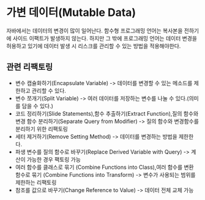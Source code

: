 # 가변 데이터(Mutable Data)

자바에서는 데이터의 변경이 많이 일어난다.
함수형 프로그래밍 언어는 복사본을 전하기에 사이드 이팩트가 발생하지 않는다.
하지만 그 밖에 프로그래밍 언어는 데이터 변경을 허용하고 있기에 데이터 발생 시 리스크를 관리할 수 있는 방법을 적용해야한다.

## 관련 리팩토링
- 변수 캡슐화하기(Encapsulate Variable) -> 데이터를 변경할 수 있는 메소드를 제한하고 관리할 수 있다.
- 변수 쪼개기(Split Variable) -> 여러 데이터를 저장하는 변수를 나눌 수 있다.(의미를 담을 수 있다.)
- 코드 정리하기(Slide Statements),함수 추출하기(Extract Function),질의 함수와 변경 함수 분리하기(Separate Query from Modifier) -> 질의 함수와 변경함수를 분리하기 위한 리팩토링
- 세터 제거하기(Remove Setting Method) -> 데이터를 변경하는 방법을 제한한다.
- 파생 변수를 질의 함수로 바꾸기(Replace Derived Variable with Query) -> 계산이 가능한 경우 팩토링 가능
- 여러 함수를 클래스로 묶기 (Combine Functions into Class),여러 함수를 변환 함수로 묶기 (Combine Functions into
Transform) -> 변수가 사용되는 범위를 제한하는 리팩토링
- 참조를 값으로 바꾸기(Change Reference to Value) -> 데이터 전체 교체 가능